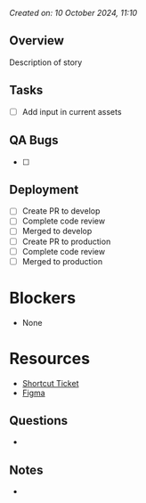 *Created on: 10 October 2024, 11:10*

## Overview
Description of story
## Tasks
- [ ] Add input in current assets
## QA Bugs
- [ ] 
## Deployment
- [ ] Create PR to develop
- [ ] Complete code review
- [ ] Merged to develop
- [ ] Create PR to production
- [ ] Complete code review
- [ ] Merged to production
# Blockers
- None
# Resources
- [Shortcut Ticket]()
- [Figma]()
## Questions
- 
## Notes
- 
